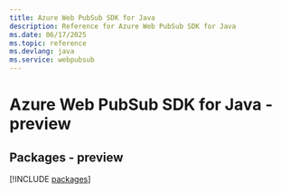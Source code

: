```yaml
---
title: Azure Web PubSub SDK for Java
description: Reference for Azure Web PubSub SDK for Java
ms.date: 06/17/2025
ms.topic: reference
ms.devlang: java
ms.service: webpubsub
---
```

# Azure Web PubSub SDK for Java - preview
## Packages - preview
[!INCLUDE [packages](web-pubsub-index.md)]